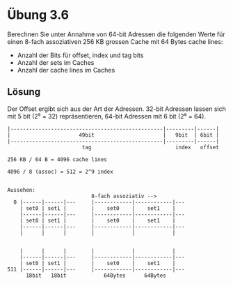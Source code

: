 # Übung 3.6

Berechnen Sie unter Annahme von 64-bit Adressen die folgenden Werte für einen 8-fach assoziativen 256 KB grossen Cache mit 64 Bytes cache lines:
* Anzahl der Bits für offset, index und tag bits
* Anzahl der sets im Caches
* Anzahl der cache lines im Caches

## Lösung

Der Offset ergibt sich aus der Art der Adressen. 32-bit Adressen lassen sich mit 5 bit (2⁵ = 32) repräsentieren, 64-bit Adressen mit 6 bit (2⁶ = 64).

```
|-------------------------------------------------|---------|------|
|                      49bit                      |   9bit  | 6bit |
|-------------------------------------------------|---------|------|
                        tag                           index   offset

256 KB / 64 B = 4096 cache lines

4096 / 8 (assoc) = 512 = 2^9 index


Aussehen:
                           8-fach assoziativ -->
  0 |------|------|---     |------------|------------|---
    | set0 | set1 |        |    set0    |    set1    |   
    |------|------|---     |------------|------------|---
    | set0 | set1 |        |    set0    |    set1    |   
    |------|------|---     |------------|------------|---
    |      |      |        |            |            |   


    |      |      |        |            |            |   
    |------|------|---     |------------|------------|---
    | set0 | set1 |        |    set0    |    set1    |   
511 |------|------|---     |------------|------------|---
      18bit   18bit            64Bytes      64Bytes
```
